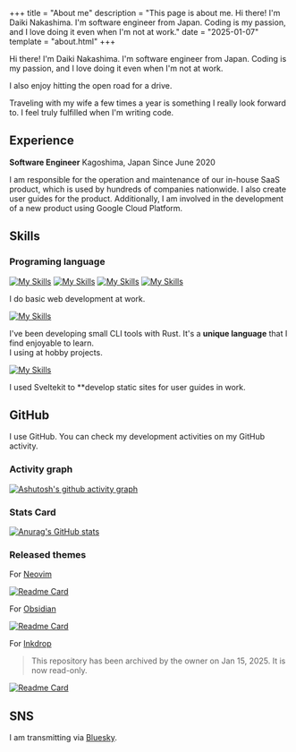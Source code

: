 +++
title = "About me"
description = "This page is about me. Hi there! I'm Daiki Nakashima. I'm software engineer from Japan. Coding is my passion, and I love doing it even when I'm not at work."
date = "2025-01-07"
template = "about.html"
+++

Hi there! I'm Daiki Nakashima. I'm software engineer from Japan.
Coding is my passion, and I love doing it even when I'm not at work.

I also enjoy hitting the open road for a drive.

Traveling with my wife a few times a year is something I really look forward
to.
I feel truly fulfilled when I'm writing code.

## Experience

**Software Engineer** Kagoshima, Japan
Since June 2020

I am responsible for the operation and maintenance of our in-house SaaS product,
which is used by hundreds of companies nationwide.
I also create user guides for the product. Additionally, I am involved in the
development of a new product using Google Cloud Platform.

## Skills

### Programing language

[![My Skills](https://skillicons.dev/icons?i=html)](https://developer.mozilla.org/en/docs/Web/HTML)
[![My Skills](https://skillicons.dev/icons?i=css)](https://developer.mozilla.org/en/docs/Web/CSS)
[![My Skills](https://skillicons.dev/icons?i=js)](https://developer.mozilla.org/en/docs/Web/JavaScript)
[![My Skills](https://skillicons.dev/icons?i=ts)](https://www.typescriptlang.org/)

I do basic web development at work.

[![My Skills](https://skillicons.dev/icons?i=rust)](https://www.rust-lang.org/)

I've been developing small CLI tools with Rust. It's a **unique language** that I find enjoyable to learn.\
I using at hobby projects.

[![My Skills](https://skillicons.dev/icons?i=svelte)](https://svelte.dev/)

I used Sveltekit to **develop static sites for user guides in work.

## GitHub

I use GitHub.
You can check my development activities on my GitHub activity.

### Activity graph

[![Ashutosh's github activity graph](https://github-readme-activity-graph.vercel.app/graph?username=Daiki48&bg_color=373f4a&color=caccca&line=22272e&point=caccca&radius=8)](https://github.com/Daiki48)

### Stats Card

[![Anurag's GitHub stats](https://github-readme-stats.vercel.app/api?username=Daiki48&title_color=caccca&text_color=caccca&bg_color=373f4a&icon_color=22272e&border_color=caccca)](https://github.com/Daiki48)

### Released themes

For [Neovim](https://neovim.io/)

[![Readme Card](https://github-readme-stats.vercel.app/api/pin/?username=Daiki48&repo=sakurajima.nvim&show_owner=true&title_color=caccca&text_color=caccca&bg_color=373f4a&icon_color=22272e&border_color=caccca)](https://github.com/Daiki48/sakurajima.nvim)

For [Obsidian](https://obsidian.md)

[![Readme Card](https://github-readme-stats.vercel.app/api/pin/?username=Daiki48&repo=sakurajima.obsidian&show_owner=true&title_color=caccca&text_color=caccca&bg_color=373f4a&icon_color=22272e&border_color=caccca)](https://github.com/Daiki48/sakurajima.obsidian)

For [Inkdrop](https://inkdrop.app)

> This repository has been archived by the owner on Jan 15, 2025. It is now read-only.

[![Readme Card](https://github-readme-stats.vercel.app/api/pin/?username=Daiki48&repo=inkdrop-terracecat-dark-ui-theme&show_owner=true&title_color=caccca&text_color=caccca&bg_color=373f4a&icon_color=22272e&border_color=caccca)](https://github.com/Daiki48/inkdrop-terracecat-dark-ui-theme)

## SNS

I am transmitting via [Bluesky](https://bsky.social/about).

<script async src="https://bst.heion.net/timeline.js" data-handle="dnfolio.me" data-theme="gray" data-width="420" data-height="500" data-lang="ja" data-pin="0"></script>
